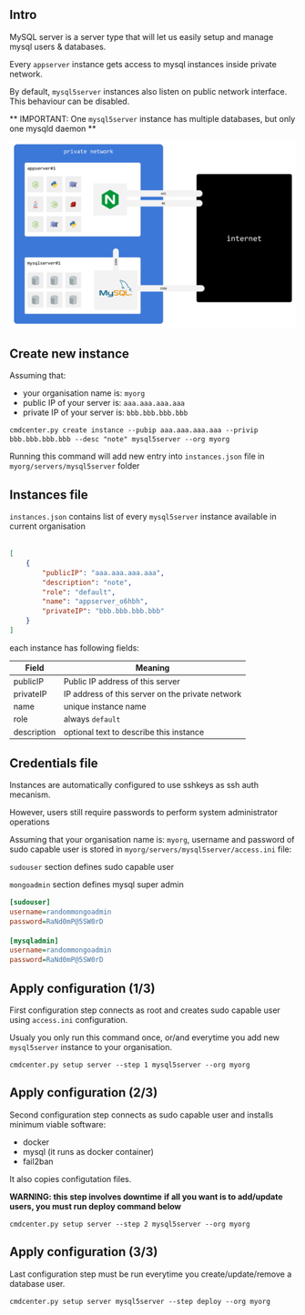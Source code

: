 

## Intro

MySQL server is a server type that will let us easily setup and manage mysql users & databases.

Every `appserver` instance gets access to mysql instances inside private network.

By default, `mysql5server` instances also listen on public network interface. This behaviour can be disabled.

** IMPORTANT: One `mysql5server` instance has multiple databases, but only one mysqld daemon **

![mysql instance](../img/mysql5server-intro.png)


## Create new instance

Assuming that:

- your organisation name is: `myorg`
- public IP of your server is: `aaa.aaa.aaa.aaa`
- private IP of your server is: `bbb.bbb.bbb.bbb`


```
cmdcenter.py create instance --pubip aaa.aaa.aaa.aaa --privip bbb.bbb.bbb.bbb --desc "note" mysql5server --org myorg
```

Running this command will add new entry into `instances.json` file in `myorg/servers/mysql5server` folder


## Instances file

`instances.json` contains list of every `mysql5server` instance available in current organisation



```json

[
    {
        "publicIP": "aaa.aaa.aaa.aaa", 
        "description": "note", 
        "role": "default", 
        "name": "appserver_o6hbh", 
        "privateIP": "bbb.bbb.bbb.bbb"
    }
]

```

each instance has following fields:

Field         | Meaning
--------------|----
publicIP      | Public IP address of this server
privateIP     | IP address of this server on the private network
name          | unique instance name
role          | always `default`
description   | optional text to describe this instance



## Credentials file

Instances are automatically configured to use sshkeys as ssh auth mecanism.

However, users still require passwords to perform system administrator operations 

Assuming that your organisation name is: `myorg`, username and password of sudo capable user is stored in `myorg/servers/mysql5server/access.ini` file:

`sudouser` section defines sudo capable user

`mongoadmin` section defines mysql super admin


```ini
[sudouser]
username=randommongoadmin
password=RaNd0mP@5SW0rD

[mysqladmin]
username=randommongoadmin
password=RaNd0mP@5SW0rD
```


## Apply configuration (1/3)


First configuration step connects as root and creates sudo capable user using `access.ini` configuration.

Usualy you only run this command once, or/and everytime you add new `mysql5server` instance to your organisation.


```
cmdcenter.py setup server --step 1 mysql5server --org myorg
```



## Apply configuration (2/3)

Second configuration step connects as sudo capable user and installs minimum viable software:

- docker
- mysql (it runs as docker container)
- fail2ban

It also copies configutation files.

**WARNING: this step involves downtime**
**if all you want is to add/update users, you must run deploy command below**


```
cmdcenter.py setup server --step 2 mysql5server --org myorg
```


## Apply configuration (3/3)

Last configuration step must be run everytime you create/update/remove a database user.



```
cmdcenter.py setup server mysql5server --step deploy --org myorg
```

